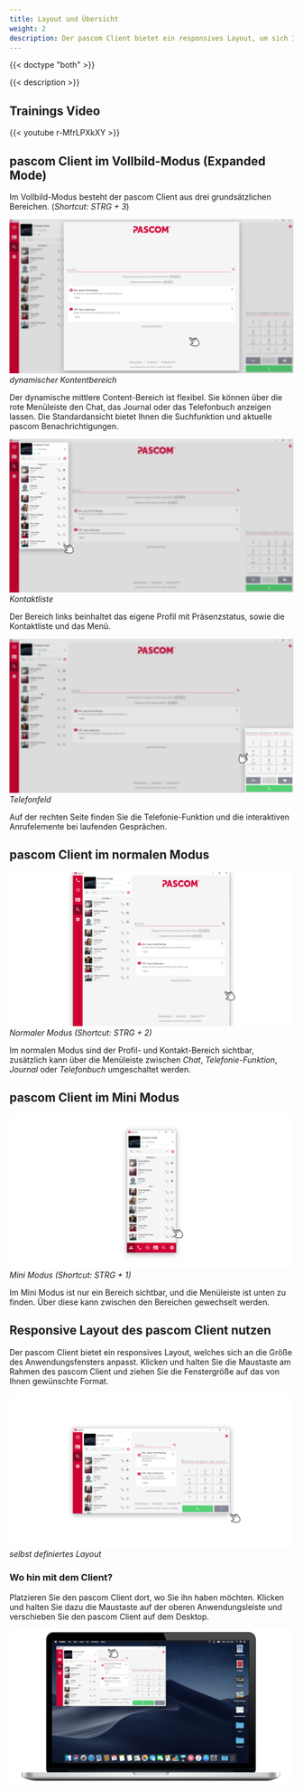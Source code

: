 ```yaml
---
title: Layout und Übersicht
weight: 2
description: Der pascom Client bietet ein responsives Layout, um sich Ihren Bedürfnissen anzupassen. 
---
```


{{< doctype "both" >}}
 
{{< description >}}

## Trainings Video

{{< youtube r-MfrLPXkXY >}} 


## pascom Client im Vollbild-Modus (Expanded Mode)

Im Vollbild-Modus besteht der pascom Client aus drei grundsätzlichen Bereichen. (*Shortcut: STRG + 3*)

![Dynamischer Kontentbereich im Vollbildmodus](dynamic_content_fullscreen.de.png)
*dynamischer Kontentbereich*
</br>

Der dynamische mittlere Content-Bereich ist flexibel. Sie können über die rote Menüleiste den Chat, das Journal oder das Telefonbuch anzeigen lassen. Die Standardansicht bietet Ihnen die Suchfunktion und aktuelle pascom Benachrichtigungen.  


![Kontaktliste im Vollbildmodus](contactlist_fullscreen.de.png)
*Kontaktliste*
</br>

Der Bereich links beinhaltet das eigene Profil mit Präsenzstatus, sowie die  Kontaktliste und das Menü.  

![Telefonfunktion im Vollbildmodus](callfield_fullscreen.de.png)
*Telefonfeld*
</br>

Auf der rechten Seite finden Sie die Telefonie-Funktion und die interaktiven Anrufelemente bei laufenden Gesprächen.

## pascom Client im normalen Modus


![pascom Client Normal Modus](normal_mode.de.png)
*Normaler Modus (Shortcut: STRG + 2)*
</br>

Im normalen Modus sind der Profil- und Kontakt-Bereich sichtbar, zusätzlich kann über die Menüleiste zwischen *Chat*, *Telefonie-Funktion*, *Journal* oder *Telefonbuch* umgeschaltet werden.

## pascom Client im Mini Modus


![pascom Client Mini Modus](mini_mode.de.png)
*Mini Modus (Shortcut: STRG + 1)*
</br>

Im Mini Modus ist nur ein Bereich sichtbar, und die Menüleiste ist unten zu finden. Über diese kann zwischen den Bereichen gewechselt werden.

## Responsive Layout des pascom Client nutzen

Der pascom Client bietet ein responsives Layout, welches sich an die Größe des Anwendungsfensters anpasst. Klicken und halten Sie die Maustaste am Rahmen des pascom Client und ziehen Sie die Fenstergröße auf das von Ihnen gewünschte Format.

![pascom Client responsive Layout](responsive.de.png)
*selbst definiertes Layout*
</br>

### Wo hin mit dem Client?

Platzieren Sie den pascom Client dort, wo Sie ihn haben möchten. Klicken und halten Sie dazu die Maustaste auf der oberen Anwendungsleiste und verschieben Sie den pascom Client auf dem Desktop. 

![pascom Client verschieben](responsive_placing.de.png)
